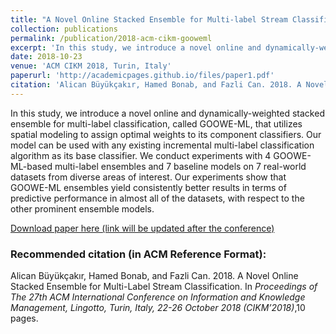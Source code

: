 ```yaml
---
title: "A Novel Online Stacked Ensemble for Multi-label Stream Classification"
collection: publications
permalink: /publication/2018-acm-cikm-gooweml
excerpt: 'In this study, we introduce a novel online and dynamically-weighted stacked ensemble for multi-label classification, called GOOWE-ML.'
date: 2018-10-23
venue: 'ACM CIKM 2018, Turin, Italy'
paperurl: 'http://academicpages.github.io/files/paper1.pdf'
citation: 'Alican Büyükçakır, Hamed Bonab, and Fazli Can. 2018. A Novel Online Stacked Ensemble for Multi-Label Stream Classification. In <i>Proceedings of The 27th ACM International Conference on Information and Knowledge Management, Lingotto, Turin, Italy, 22-26 October 2018 (CIKM’2018)</i>,10 pages.'
---
```


In this study, we introduce a novel online and dynamically-weighted stacked ensemble for multi-label classification, called GOOWE-ML, that utilizes spatial modeling to assign optimal weights to its component classifiers. Our model can be used with any existing incremental multi-label classification algorithm as its base classifier. We conduct experiments with 4 GOOWE-ML-based multi-label ensembles and 7 baseline models on 7 real-world datasets from diverse areas of interest. Our experiments show that GOOWE-ML ensembles yield consistently better results in terms of predictive performance in almost all of the datasets, with respect to the other prominent ensemble models.

[Download paper here (link will be updated after the conference)](http://academicpages.github.io/files/paper1.pdf)

### Recommended citation (in ACM Reference Format): 

Alican Büyükçakır, Hamed Bonab, and Fazli Can. 2018. A Novel Online Stacked Ensemble for Multi-Label Stream Classification. In <i>Proceedings of The 27th ACM International Conference on Information and Knowledge Management, Lingotto, Turin, Italy, 22-26 October 2018 (CIKM’2018)</i>,10 pages.

